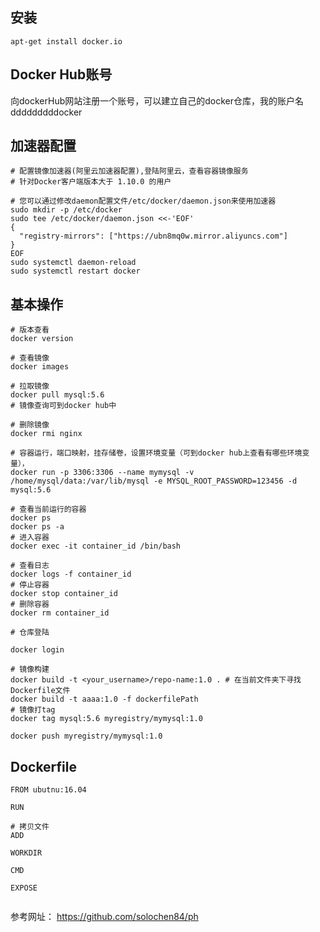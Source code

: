 ## 安装

```shell
apt-get install docker.io
```

## Docker Hub账号

 向dockerHub网站注册一个账号，可以建立自己的docker仓库，我的账户名dddddddddocker

## 加速器配置

```shell
# 配置镜像加速器(阿里云加速器配置),登陆阿里云，查看容器镜像服务
# 针对Docker客户端版本大于 1.10.0 的用户

# 您可以通过修改daemon配置文件/etc/docker/daemon.json来使用加速器
sudo mkdir -p /etc/docker
sudo tee /etc/docker/daemon.json <<-'EOF'
{
  "registry-mirrors": ["https://ubn8mq0w.mirror.aliyuncs.com"]
}
EOF
sudo systemctl daemon-reload
sudo systemctl restart docker
```

## 基本操作

```shell
# 版本查看
docker version

# 查看镜像
docker images

# 拉取镜像
docker pull mysql:5.6
# 镜像查询可到docker hub中

# 删除镜像
docker rmi nginx

# 容器运行，端口映射，挂存储卷，设置环境变量（可到docker hub上查看有哪些环境变量），
docker run -p 3306:3306 --name mymysql -v /home/mysql/data:/var/lib/mysql -e MYSQL_ROOT_PASSWORD=123456 -d mysql:5.6

# 查看当前运行的容器
docker ps
docker ps -a
# 进入容器
docker exec -it container_id /bin/bash

# 查看日志
docker logs -f container_id
# 停止容器
docker stop container_id
# 删除容器
docker rm container_id

# 仓库登陆

docker login

# 镜像构建
docker build -t <your_username>/repo-name:1.0 . # 在当前文件夹下寻找Dockerfile文件
docker build -t aaaa:1.0 -f dockerfilePath 
# 镜像打tag
docker tag mysql:5.6 myregistry/mymysql:1.0

docker push myregistry/mymysql:1.0
```



## Dockerfile 

```shell
FROM ubutnu:16.04

RUN

# 拷贝文件
ADD

WORKDIR

CMD

EXPOSE


```

参考网址： https://github.com/solochen84/ph 